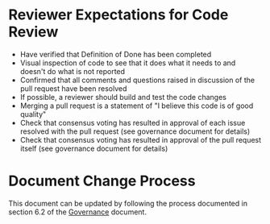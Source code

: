 # Reviewer Expectations for Code Review
- Have verified that Definition of Done has been completed
- Visual inspection of code to see that it does what it needs to and doesn't do what is not reported
- Confirmed that all comments and questions raised in discussion of the pull request have been resolved
- If possible, a reviewer should build and test the code changes
- Merging a pull request is a statement of "I believe this code is of good quality"
- Check that consensus voting has resulted in approval of each issue resolved with the pull request (see governance document for details)
- Check that consensus voting has resulted in approval of the pull request itself (see governance document for details)

# Document Change Process
This document can be updated by following the process documented in section 6.2 of the [Governance](../Governance_Documents/Governance.md#62-development-documents) document.